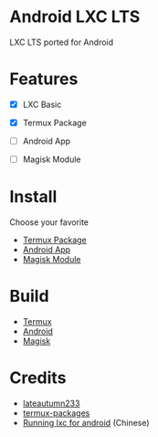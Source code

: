 # Android LXC LTS

LXC LTS ported for Android


# Features

- [x] LXC Basic
- [x] Termux Package
- [ ] Android App
- [ ] Magisk Module


# Install

Choose your favorite

* [Termux Package](https://github.com/TapetalArray/android-lxc-lts/tree/main/docs/termux-package.md)
* [Android App](https://github.com/TapetalArray/android-lxc-lts/tree/main/docs/android-app.md)
* [Magisk Module](https://github.com/TapetalArray/android-lxc-lts/tree/main/docs/magisk-module.md)


# Build

* [Termux](https://github.com/TapetalArray/android-lxc-lts/tree/main/termux-package)
* [Android](https://github.com/TapetalArray/android-lxc-lts/tree/main/android-app)
* [Magisk](https://github.com/TapetalArray/android-lxc-lts/tree/main/magisk-module)


# Credits

* [lateautumn233](https://github.com/lateautumn233)
* [termux-packages](https://github.com/termux/termux-packages)
* [Running lxc for android](https://gist.github.com/lateautumn233/939be0528a2cc34af66864bead58e68a) (Chinese)
